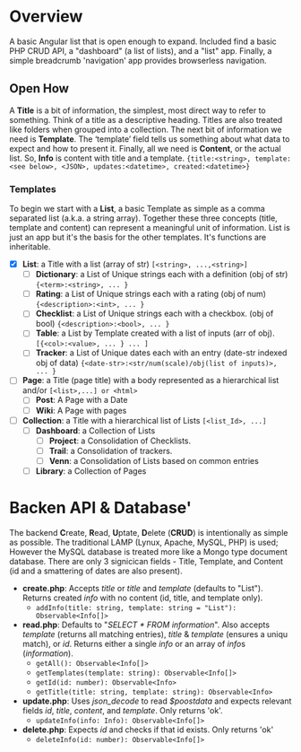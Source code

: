 # Overview
A basic Angular list that is open enough to expand. Included find a basic PHP CRUD API, a "dashboard" (a list of lists), and a "list" app.  Finally, a simple breadcrumb 'navigation' app provides browserless navigation.
## Open How
A **Title** is a bit of information, the simplest, most direct way to refer to something. Think of a title as a descriptive heading. Titles are also treated like folders when grouped into a collection. The next bit of information we need is **Template**. The ‘template’ field tells us something about what data to expect and how to present it. Finally, all we need is **Content**, or the actual list. So, **Info** is content with title and a template. `{title:<string>, template:<see below>, <JSON>, updates:<datetime>, created:<datetime>}`
### Templates
To begin we start with a **List**, a basic Template as simple as a comma separated list (a.k.a. a string array). Together these three concepts (title, template and content) can represent a meaningful unit of information. List is just an app but it's the basis for the other templates. It's functions are inheritable. 

- [x] **List**: a Title with a list (array of str) `[<string>, ...,<string>]`
  - [ ] **Dictionary**: a List of Unique strings each with a definition (obj of str) 
`{<term>:<string>, ... }`
  - [ ] **Rating**: a List of Unique strings each with a rating (obj of num) 
`{<description>:<int>, ... }`
  - [ ] **Checklist**: a List of Unique strings each with a checkbox. (obj of bool) 
`{<description>:<bool>, ... }`
  - [ ] **Table**: a List by Template created with a list of inputs (arr of obj). 
`[{<col>:<value>, ... } ... ]`
  - [ ] **Tracker**: a List of Unique dates each with an entry (date-str indexed obj  of data) 
`{<date-str>:<str/num(scale)/obj(list of inputs)>, ... }`
- [ ] **Page**: a Title (page title) with a body represented as a hierarchical list and/or <html> 
`[<list>,...] or <html>`
  - [ ] **Post**: A Page with a Date
  - [ ] **Wiki**: A Page with pages
- [ ] **Collection**: a Title with a hierarchical list of Lists `[<list_Id>, ...]` 
  - [ ] **Dashboard**: a Collection of Lists
    - [ ] **Project**: a Consolidation of Checklists. 
    - [ ] **Trail**: a Consolidation of trackers. 
    - [ ] **Venn**: a Consolidation of Lists based on common entries
  - [ ] **Library**: a Collection of Pages
  
# Backen API & Database'
The backend **C**reate, **R**ead, **U**ptate, **D**elete (**CRUD**) is intentionally as simple as possible. The traditional LAMP (Lynux, Apache, MySQL, PHP) is used; However the MySQL database is treated more like a Mongo type document database. There are only 3 signicican fields - Title, Template, and Content (id and a smattering of dates are also present).
- **create.php**: Accepts *title* or *title* and *template* (defaults to "List"). Returns created *info* with no content (id, title, and template only). 
  - `addInfo(title: string, template: string = "List"): Observable<Info[]>`
- **read.php**: Defaults to "*SELECT \*  FROM information*". Also accepts *template* (returns all matching entries), *title* & *template* (ensures a uniqu match), or *id*. Returns either a single *info* or an array of *info*s (*information*).
  - `getAll(): Observable<Info[]>` 
  - `getTemplates(template: string): Observable<Info[]>` 
  - `getId(id: number): Observable<Info>` 
  - `getTitle(title: string, template: string): Observable<Info>`
- **update.php**: Uses *json_decode* to read *$poostdata* and expects relevant fields *id*, *title*, *content*, and *template*. Only returns 'ok'.
  - `updateInfo(info: Info): Observable<Info[]>`
- **delete.php**: Expects *id* and checks if that id exists. Only returns 'ok'
  - `deleteInfo(id: number): Observable<Info[]>`
